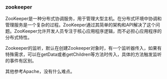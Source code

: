 ### zookeeper
ZooKeeper是一种分布式协调服务，用于管理大型主机。在分布式环境中协调和管理服务是一个复杂的过程。ZooKeeper通过其简单的架构和API解决了这个问题。ZooKeeper允许开发人员专注于核心应用程序逻辑，而不必担心应用程序的分布式特性。

Zookeeper的监听，默认在创建Zookeeper对象时，有一个监听器传入，如果有特殊需求，可以在getData或者getChildren等方法时传入，具体的方法触发监听的事件有区别。

其他参考Apache，没有什么难点。

